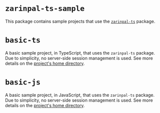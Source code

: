 # `zarinpal-ts-sample`

This package contains sample projects that use the [`zarinpal-ts`](https://github.com/babakks/zarinpal-ts) package.

# `basic-ts`

A basic sample project, in TypeScript, that uses the `zarinpal-ts` package. Due to simplicity, no server-side session management is used. See more details on the [project's home directory](/basic-ts).

# `basic-js`

A basic sample project, in JavaScript, that uses the `zarinpal-ts` package. Due to simplicity, no server-side session management is used. See more details on the [project's home directory](/basic-js).
